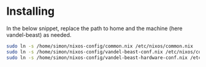 # Installing #

In the below snippet, replace the path to home and the machine (here vandel-beast) as needed.
``` bash
sudo ln -s /home/simon/nixos-config/common.nix /etc/nixos/common.nix
sudo ln -s /home/simon/nixos-config/vandel-beast-conf.nix /etc/nixos/configuration.nix
sudo ln -s /home/simon/nixos-config/vandel-beast-hardware-conf.nix /etc/nixos/hardware-configuration.nix
```
